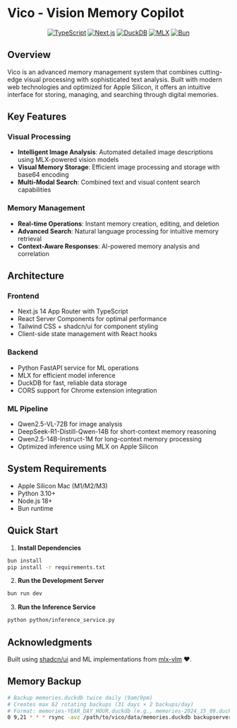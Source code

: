 # Vico - Vision Memory Copilot

<div align="center">

[![TypeScript](https://img.shields.io/badge/TypeScript-3178C6?style=for-the-badge&logo=typescript&logoColor=white)](https://www.typescriptlang.org/)
[![Next.js](https://img.shields.io/badge/Next.js%2014-black?style=for-the-badge&logo=next.js)](https://nextjs.org/)
[![DuckDB](https://img.shields.io/badge/Duckdb-000000?style=for-the-badge&logo=Duckdb&logoColor=yellow)](https://duckdb.org/)
[![MLX](https://img.shields.io/badge/MLX-F80000?style=for-the-badge&logo=Apple&logoColor=white)](https://github.com/ml-explore/mlx)
[![Bun](https://img.shields.io/badge/Bun-000000?style=for-the-badge&logo=bun)](https://bun.sh/)

</div>

## Overview

Vico is an advanced memory management system that combines cutting-edge visual processing with sophisticated text analysis. Built with modern web technologies and optimized for Apple Silicon, it offers an intuitive interface for storing, managing, and searching through digital memories.

## Key Features

### Visual Processing
- **Intelligent Image Analysis**: Automated detailed image descriptions using MLX-powered vision models
- **Visual Memory Storage**: Efficient image processing and storage with base64 encoding
- **Multi-Modal Search**: Combined text and visual content search capabilities

### Memory Management
- **Real-time Operations**: Instant memory creation, editing, and deletion
- **Advanced Search**: Natural language processing for intuitive memory retrieval
- **Context-Aware Responses**: AI-powered memory analysis and correlation

## Architecture

### Frontend
- Next.js 14 App Router with TypeScript
- React Server Components for optimal performance
- Tailwind CSS + shadcn/ui for component styling
- Client-side state management with React hooks

### Backend
- Python FastAPI service for ML operations
- MLX for efficient model inference
- DuckDB for fast, reliable data storage
- CORS support for Chrome extension integration

### ML Pipeline
- Qwen2.5-VL-72B for image analysis
- DeepSeek-R1-Distill-Qwen-14B for short-context memory reasoning
- Qwen2.5-14B-Instruct-1M for long-context memory processing
- Optimized inference using MLX on Apple Silicon

## System Requirements

- Apple Silicon Mac (M1/M2/M3)
- Python 3.10+
- Node.js 18+
- Bun runtime

## Quick Start

1. **Install Dependencies**

```bash
bun install
pip install -r requirements.txt
```

2. **Run the Development Server**

```bash
bun run dev
```

3. **Run the Inference Service**

```bash
python python/inference_service.py
```

## Acknowledgments

Built using [shadcn/ui](https://ui.shadcn.com/) and ML implementations from [mlx-vlm](https://github.com/Blaizzy/mlx-vlm) ❤️.

## Memory Backup
```bash
# Backup memories.duckdb twice daily (9am/9pm)
# Creates max 62 rotating backups (31 days × 2 backups/day)
# Format: memories-YEAR_DAY_HOUR.duckdb (e.g., memories-2024_15_09.duckdb)
0 9,21 * * * rsync -avz /path/to/vico/data/memories.duckdb backupserver:/path/to/backup/memories-$(date +\%Y_\%d_\%H).duckdb
```

